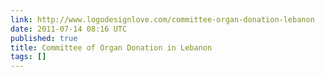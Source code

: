 ```yaml
---
link: http://www.logodesignlove.com/committee-organ-donation-lebanon
date: 2011-07-14 08:16 UTC
published: true
title: Committee of Organ Donation in Lebanon
tags: []
---
```



